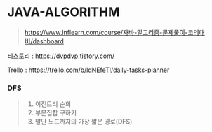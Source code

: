 # JAVA-ALGORITHM
> https://www.inflearn.com/course/자바-알고리즘-문제풀이-코테대비/dashboard

티스토리 : https://dvpdvp.tistory.com/

Trello : https://trello.com/b/ldNEfeTI/daily-tasks-planner

### DFS
> 1. 이진트리 순회
> 2. 부분집합 구하기
> 3. 말단 노드까지의 가장 짧은 경로(DFS)


